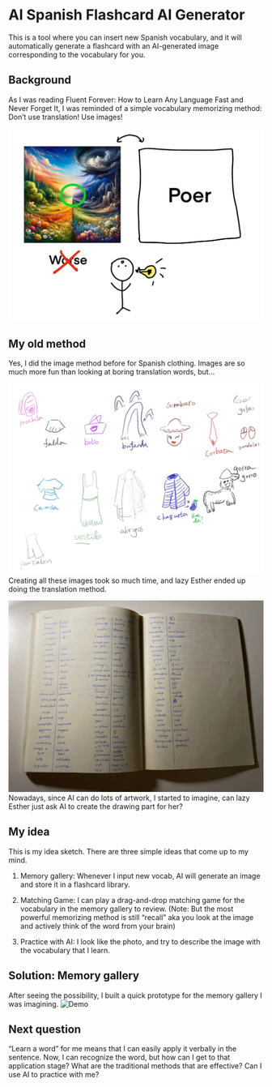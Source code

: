 # AI Spanish Flashcard AI Generator
This is a tool where you can insert new Spanish vocabulary, and it will automatically generate a flashcard with an AI-generated image corresponding to the vocabulary for you.

## Background 
As I was reading Fluent Forever: How to Learn Any Language Fast and Never Forget It, I was reminded of a simple vocabulary memorizing method: Don’t use translation! Use images!

![Poer](media/poer.png)
## My old method
Yes, I did the image method before for Spanish clothing. Images are so much more fun than looking at boring translation words, but…

![Drawing](media/drawing.png)
Creating all these images took so much time, and lazy Esther ended up doing the translation method.

![translation](media/translation.png)
Nowadays, since AI can do lots of artwork, I started to imagine, can lazy Esther just ask AI to create the drawing part for her?
## My idea
This is my idea sketch. There are three simple ideas that come up to my mind.

1. Memory gallery: Whenever I input new vocab, AI will generate an image and store it in a flashcard library.

2. Matching Game: I can play a drag-and-drop matching game for the vocabulary in the memory gallery to review. (Note: But the most powerful memorizing method is still “recall” aka you look at the image and actively think of the word from your brain)

3. Practice with AI: I look like the photo, and try to describe the image with the vocabulary that I learn.

## Solution: Memory gallery
After seeing the possibility, I built a quick prototype for the memory gallery I was imagining.
![Demo](https://github.com/esther119/replicate-nodejs/blob/main/media/demo.gif)

## Next question
“Learn a word” for me means that I can easily apply it verbally in the sentence. Now, I can recognize the word, but how can I get to that application stage? What are the traditional methods that are effective? Can I use AI to practice with me?

